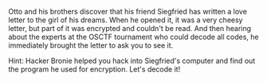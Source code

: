 Otto and his brothers discover that his friend Siegfried has written a love letter to the girl of his dreams. When he opened it, it was a very cheesy letter, but part of it was encrypted and couldn't be read. And then hearing about the experts at the OSCTF tournament who could decode all codes, he immediately brought the letter to ask you to see it.

Hint: Hacker Bronie helped you hack into Siegfried's computer and find out the program he used for encryption. Let's decode it!
